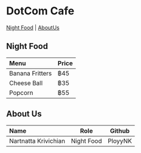 # DotCom Cafe

[Night Food](#Night-Food) | [AboutUs](#About-us)
 

## Night Food
| Menu               | Price|
|:-------------------------|----------|
| Banana Fritters          | ฿45       |
| Cheese Ball              | ฿35       |
| Popcorn                  | ฿55       |

## About Us

| Name      | Role      | Github          |
|:----------|-----------|-----------------|
| Nartnatta Krivichian | Night Food | PloyyNK |

